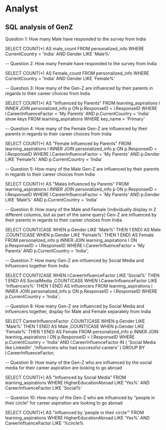 # Analyst
## SQL analysis of GenZ
 Question 1: How many Male have responded to the survey from India

SELECT COUNT(*) AS male_count
FROM personalized_info
WHERE CurrentCountry = 'India'
	AND Gender LIKE 'Male%'

-- Question 2: How many Female have responded to the survey from India

SELECT COUNT(*) AS Female_count
FROM personalized_info
WHERE CurrentCountry = 'India'
	AND Gender LIKE 'Female%' 

-- Question 3: How many of the Gen-Z are influenced by their parents in regards to their career choices from India

SELECT COUNT(*) AS "Influenced by Parents"
FROM learning_aspirations l
INNER JOIN personalized_info p ON p.ResponseID = l.ResponseID
WHERE l.CareerInfluenceFactor = 'My Parents'
	AND p.CurrentCountry = 'India' show keys
FROM learning_aspirations
WHERE key_name = 'Primary' 

-- Question 4: How many of the Female Gen-Z are influenced by their parents in regards to their career choices from India

SELECT COUNT(*) AS "Female Influenced by Parents"
FROM learning_aspirations l
INNER JOIN personalized_info p ON p.ResponseID = l.ResponseID
WHERE l.CareerInfluenceFactor = 'My Parents'
	AND p.Gender LIKE 'Female%'
	AND p.CurrentCountry = 'India' 

-- Question 5: How many of the Male Gen-Z are influenced by their parents in regards to their career choices from India

SELECT COUNT(*) AS "Males Influenced by Parents"
FROM learning_aspirations l
INNER JOIN personalized_info p ON p.ResponseID = l.ResponseID
WHERE l.CareerInfluenceFactor = 'My Parents'
	AND p.Gender LIKE 'Male%'
	AND p.CurrentCountry = 'India'

-- Question 6: How many of the Male and Female (individually display in 2 different columns, but as part of the same query) Gen-Z are influenced by their parents in regards to their career choices from India

SELECT COUNT(CASE 
			WHEN p.Gender LIKE 'Male%'
				THEN 1
			END) AS Male
	,COUNT(CASE 
			WHEN p.Gender LIKE 'Female%'
				THEN 1
			END) AS Female
FROM personalized_info p
INNER JOIN learning_aspirations l ON p.ResponseID = l.ResponseID
WHERE l.CareerInfluenceFactor = 'My Parents'
	AND p.CurrentCountry = 'India';

-- Question 7: How many Gen-Z are influenced by Social Media and Influencers together from India

SELECT COUNT(CASE 
			WHEN l.CareerInfluenceFactor LIKE 'Social%'
				THEN 1
			END) AS SocialMedia
	,COUNT(CASE 
			WHEN l.CareerInfluenceFactor LIKE 'Influencers%'
				THEN 1
			END) AS Influencers
FROM learning_aspirations l
INNER JOIN personalized_info p ON p.ResponseID = l.ResponseID
WHERE p.CurrentCountry = 'India';

 -- Question 8: How many Gen-Z are influenced by Social Media and Influencers together, display for Male and Female separately from India

SELECT CareerInfluenceFactor
	,COUNT(CASE 
			WHEN p.Gender LIKE 'Male%'
				THEN 1
			END) AS Male
	,COUNT(CASE 
			WHEN p.Gender LIKE 'Female%'
				THEN 1
			END) AS Female
FROM personalized_info p
INNER JOIN learning_aspirations l ON p.ResponseID = l.ResponseID
WHERE p.CurrentCountry = 'India'
	AND l.CareerInfluenceFactor IN (
		'Social Media like LinkedIn'
		,'Influencers who had successful careers'
		)
GROUP BY l.CareerInfluenceFactor;

-- Question 9: How many of the Gen-Z who are influenced by the social media for their career aspiration are looking to go abroad

SELECT COUNT(*) AS "Influenced by Social Media"
FROM learning_aspirations
WHERE HigherEducationAbroad LIKE 'Yes%'
	AND CareerInfluenceFactor LIKE 'Social%' 

-- Question 10: How many of the Gen-Z who are influenced by "people in their circle" for career aspiration are looking to go abroad

SELECT COUNT(*) AS "influenced by 'people in their circle'"
FROM learning_aspirations
WHERE HigherEducationAbroad LIKE 'Yes%'
	AND CareerInfluenceFactor LIKE '%circle%
